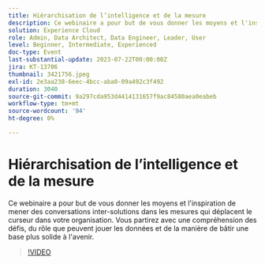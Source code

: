 ```yaml
---
title: Hiérarchisation de l’intelligence et de la mesure
description: Ce webinaire a pour but de vous donner les moyens et l'inspiration de mener des conversations inter-solutions dans les mesures qui déplacent le curseur dans votre organisation. Vous partirez avec une compréhension des défis, du rôle que peuvent jouer les données et de la manière de bâtir une base plus solide à l'avenir.
solution: Experience Cloud
role: Admin, Data Architect, Data Engineer, Leader, User
level: Beginner, Intermediate, Experienced
doc-type: Event
last-substantial-update: 2023-07-22T00:00:00Z
jira: KT-13706
thumbnail: 3421756.jpeg
exl-id: 2e3aa238-6eec-4bcc-aba0-09a492c3f492
duration: 3040
source-git-commit: 9a297cda953d4414131657f9ac84580aea0eabeb
workflow-type: tm+mt
source-wordcount: '94'
ht-degree: 0%

---
```


# Hiérarchisation de l’intelligence et de la mesure

Ce webinaire a pour but de vous donner les moyens et l&#39;inspiration de mener des conversations inter-solutions dans les mesures qui déplacent le curseur dans votre organisation. Vous partirez avec une compréhension des défis, du rôle que peuvent jouer les données et de la manière de bâtir une base plus solide à l&#39;avenir.

>[!VIDEO](https://video.tv.adobe.com/v/3421756/?learn=on)
